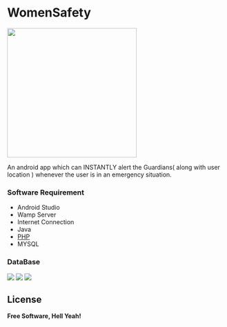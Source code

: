 # WomenSafety

<img src = "https://github.com/iamjithinjohnson/AndroidStudio-Project-Women-Safety/blob/master/defence3.jpg" width=300 height=300>

An android app which can INSTANTLY alert the Guardians( along with user location ) whenever the user is in an emergency situation. 

### Software Requirement
- Android Studio
- Wamp Server
- Internet Connection
- Java
- [PHP]
- MYSQL

### DataBase
<img src = "https://github.com/iamjithinjohnson/AndroidStudio-Project-WomenSafety/blob/master/database/Screenshot_21.png" >
<img src = "https://github.com/iamjithinjohnson/AndroidStudio-Project-WomenSafety/blob/master/database/Screenshot_22.png" >
<img src = "https://github.com/iamjithinjohnson/AndroidStudio-Project-WomenSafety/blob/master/database/Screenshot_23.png" >




License
----


**Free Software, Hell Yeah!**

[PHP]: <https://github.com/iamjithinjohnson/AndroidStudio-Project-WomenSafety/tree/master/php>
